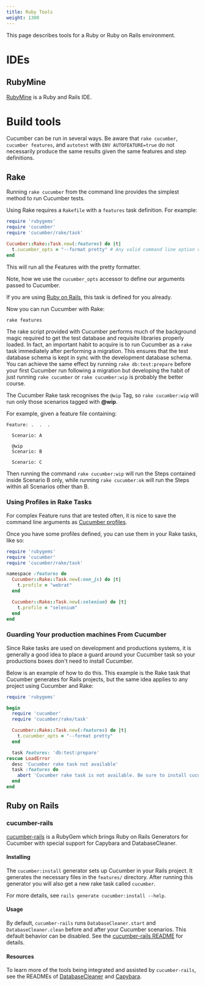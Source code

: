 ```yaml
---
title: Ruby Tools
weight: 1300
---
```


This page describes tools for a Ruby or Ruby on Rails environment.

# IDEs


## RubyMine
[RubyMine](https://www.jetbrains.com/help/ruby/meet-rubymine.html) is a Ruby and Rails IDE.

# Build tools

Cucumber can be run in several ways.
Be aware that `rake cucumber`, `cucumber features`, and `autotest` with `ENV AUTOFEATURE=true` do not necessarily produce
the same results given the same features and step definitions.

## Rake

Running `rake cucumber` from the command line provides the simplest method to run Cucumber tests.

Using Rake requires a `Rakefile` with a `features` task definition. For example:

```ruby
require 'rubygems'
require 'cucumber'
require 'cucumber/rake/task'

Cucumber::Rake::Task.new(:features) do |t|
  t.cucumber_opts = "--format pretty" # Any valid command line option can go here.
end
```

This will run all the Features with the pretty formatter.

Note, how we use the `cucumber_opts` accessor to define our arguments passed to Cucumber.

If you are using [Ruby on Rails](#ruby-on-rails), this task is defined for you already.

Now you can run Cucumber with Rake:

```shell
rake features
```

The rake script provided with Cucumber performs much of the background magic required to get the test database and requisite
libraries properly loaded.
In fact, an important habit to acquire is to run Cucumber as a `rake` task immediately after performing a migration.
This ensures that the test database schema is kept in sync with the development database schema.
You can achieve the same effect by running `rake db:test:prepare` before your first Cucumber run following a migration
but developing the habit of just running `rake cucumber` or `rake cucumber:wip` is probably the better course.

The Cucumber Rake task recognises the `@wip` Tag, so `rake cucumber:wip` will run only those scenarios tagged with **@wip**.

For example, given a feature file containing:

```
Feature: .  .  .

  Scenario: A

  @wip
  Scenario: B

  Scenario: C
```

Then running the command `rake cucumber:wip` will run the Steps contained inside Scenario B only,
while running `rake cucumber:ok` will run the Steps within all Scenarios other than B.

### Using Profiles in Rake Tasks

For complex Feature runs that are tested often, it is nice to save the command line arguments as [Cucumber profiles](/docs/cucumber/configuration#profiles).

Once you have some profiles defined, you can use them in your Rake tasks, like so:

```ruby
require 'rubygems'
require 'cucumber'
require 'cucumber/rake/task'

namespace :features do
  Cucumber::Rake::Task.new(:non_js) do |t|
    t.profile = "webrat"
  end

  Cucumber::Rake::Task.new(:selenium) do |t|
    t.profile = "selenium"
  end
end
```

### Guarding Your production machines From Cucumber

Since Rake tasks are used on development and productions systems, it is generally a good idea to place a guard around your Cucumber task so your productions boxes don't need to install Cucumber.

Below is an example of how to do this. This example is the Rake task that Cucumber generates for Rails projects, but the same idea applies to any project using Cucumber and Rake:

```ruby
require 'rubygems'

begin
  require 'cucumber'
  require 'cucumber/rake/task'

  Cucumber::Rake::Task.new(:features) do |t|
    t.cucumber_opts = "--format pretty"
  end

  task features: 'db:test:prepare'
rescue LoadError
  desc 'Cucumber rake task not available'
  task :features do
    abort 'Cucumber rake task is not available. Be sure to install cucumber as a gem or plugin'
  end
end
```

## Ruby on Rails

### cucumber-rails

[cucumber-rails](https://github.com/cucumber/cucumber-rails) is a RubyGem which
brings Ruby on Rails Generators for Cucumber with special support for Capybara
and DatabaseCleaner.

#### Installing

The `cucumber:install` generator sets up Cucumber in your Rails project. It
generates the necessary files in the `features/` directory. After
running this generator you will also get a new rake task called `cucumber`.

For more details, see `rails generate cucumber:install --help`.

#### Usage

By default, `cucumber-rails` runs `DatabaseCleaner.start` and
`DatabaseCleaner.clean` before and after your Cucumber scenarios. This default
behavior can be disabled. See the
[cucumber-rails README](https://github.com/cucumber/cucumber-rails) for details.

#### Resources

To learn more of the tools being integrated and assisted by `cucumber-rails`,
see the READMEs of
[DatabaseCleaner](https://github.com/DatabaseCleaner/database_cleaner) and
[Capybara](https://github.com/teamcapybara/capybara).
